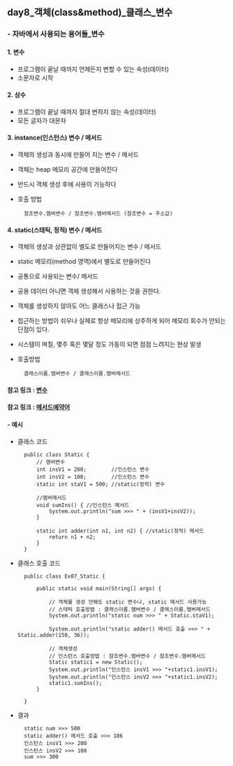 ## day8_객체(class&method)_클래스_변수

### - 자바에서 사용되는 용어들_변수
#### 1. 변수 
- 프로그램이 끝날 때까지 언제든지 변할 수 있는 속성(데이터)
- 소문자로 시작 

#### 2. 상수 
- 프로그램이 끝날 때까지 절대 변하지 않는 속성(데이터)
- 모든 글자가 대문자

#### 3. instance(인스턴스) 변수 / 메서드
- 객체의 생성과 동시에 만들어 지는 변수 / 메서드
- 객체는 heap 메모리 공간에 만들어진다
- 반드시 객체 생성 후에 사용이 가능하다
- 호출 방법
        
    	참조변수.멤버변수 / 참조변수.멤버메서드 (참조변수 = 주소값)

#### 4. static(스태틱, 정적) 변수 / 메서드 
- 객체의 생성과 상관없이 별도로 만들어지는 변수 / 메서드
- static 메모리(method 영역)에서 별도로 만들어진다
- 공통으로 사용되는 변수/ 메서드
- 공용 데이터 아니면 객체 생성해서 사용하는 것을 권한다.
- 객체를 생성하지 않아도 어느 클래스나 접근 가능
- 접근하는 방법이 쉬우나 실제로 항상 메모리에 상주하게 되어 메모리 회수가 안되는 단점이 있다.
- 시스템이 며칠, 몇주 혹은 몇달 정도 가동이 되면 점점 느려지는 현상 발생
- 호출방법 
    
    	클래스이름.멤버변수 / 클래스이름.멤버메서드

#### 참고 링크 : [변수](https://github.com/hyeah0/Java/blob/main/%E1%84%8C%E1%85%A1%E1%84%87%E1%85%A1%E1%84%8C%E1%85%A5%E1%86%BC%E1%84%85%E1%85%B5(%E1%84%80%E1%85%AE%E1%86%A8%E1%84%87%E1%85%B5%E1%84%89%E1%85%AE%E1%84%8B%E1%85%A5%E1%86%B8%E1%84%8C%E1%85%A5%E1%86%AB)/%EA%B0%9D%EC%B2%B4/8.%EB%B3%80%EC%88%98.md)
#### 참고 링크 : [메서드예약어](https://github.com/hyeah0/Java/blob/main/%E1%84%8C%E1%85%A1%E1%84%87%E1%85%A1%E1%84%8C%E1%85%A5%E1%86%BC%E1%84%85%E1%85%B5(%E1%84%80%E1%85%AE%E1%86%A8%E1%84%87%E1%85%B5%E1%84%89%E1%85%AE%E1%84%8B%E1%85%A5%E1%86%B8%E1%84%8C%E1%85%A5%E1%86%AB)/%EA%B0%9D%EC%B2%B4/6-1.%EB%A9%94%EC%86%8C%EB%93%9C.md#%EB%A9%94%EC%84%9C%EB%93%9C-%EC%98%88%EC%95%BD%EC%96%B4)

#### - 예시
- 클래스 코드

        public class Static {
            // 멤버변수
            int insV1 = 200;		//인스턴스 변수
            int insV2 = 100;		//인스턴스 변수
            static int staV1 = 500; //static(정적) 변수
            
            //멤버메서드
            void sumIns() { //인스턴스 메서드
                System.out.println("sum >>> " + (insV1+insV2));
            }
            
            static int adder(int n1, int n2) { //static(정적) 메서드
                return n1 + n2;
            }
        }

- 클래스 호출 코드

        public class Ex07_Static {

            public static void main(String[] args) {
                
                // 객체를 생성 안해도 static 변수나, static 메서드 사용가능
                // 스태틱 호출방법 : 클래스이름.멤버변수 / 클래스이름.멤버메서드
                System.out.println("static num >>> " + Static.staV1);
                
                System.out.println("static adder() 메서드 호출 >>> " + Static.adder(150, 36));
            
                // 객체생성
                // 인스턴스 호출방법 : 참조변수.멤버변수 / 참조변수.멤버메서드
                Static static1 = new Static();
                System.out.println("인스턴스 insV1 >>> "+static1.insV1);
                System.out.println("인스턴스 insV2 >>> "+static1.insV2);
                static1.sumIns();
            }

        }

- 결과

        static num >>> 500
        static adder() 메서드 호출 >>> 186
        인스턴스 insV1 >>> 200
        인스턴스 insV2 >>> 100
        sum >>> 300
